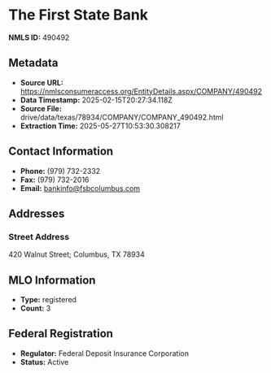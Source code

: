 # The First State Bank

**NMLS ID:** 490492

## Metadata
- **Source URL:** https://nmlsconsumeraccess.org/EntityDetails.aspx/COMPANY/490492
- **Data Timestamp:** 2025-02-15T20:27:34.118Z
- **Source File:** drive/data/texas/78934/COMPANY/COMPANY_490492.html
- **Extraction Time:** 2025-05-27T10:53:30.308217

## Contact Information
- **Phone:** (979) 732-2332
- **Fax:** (979) 732-2016
- **Email:** bankinfo@fsbcolumbus.com

## Addresses
### Street Address
420 Walnut Street; Columbus, TX 78934

## MLO Information
- **Type:** registered
- **Count:** 3

## Federal Registration
- **Regulator:** Federal Deposit Insurance Corporation
- **Status:** Active
